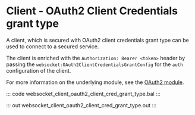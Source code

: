 # Client - OAuth2 Client Credentials grant type

A client, which is secured with OAuth2 client credentials grant type
can be used to connect to a secured service.

The client is enriched with the `Authorization: Bearer <token>` header by
passing the `websocket:OAuth2ClientCredentialsGrantConfig` for the `auth`
configuration of the client.

For more information on the underlying module,
see the [OAuth2 module](https://docs.central.ballerina.io/ballerina/oauth2/latest/).

::: code websocket_client_oauth2_client_cred_grant_type.bal :::

::: out websocket_client_oauth2_client_cred_grant_type.out :::